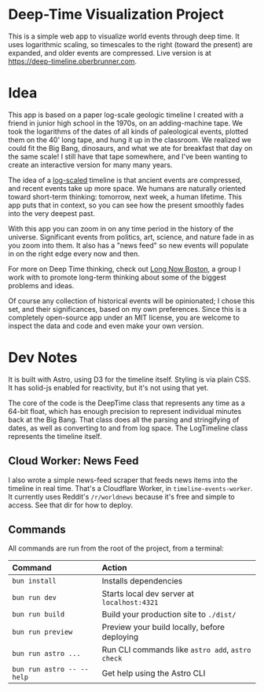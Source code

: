 # Deep-Time Visualization Project

This is a simple web app to visualize world events through deep time.
It uses logarithmic scaling, so timescales to the right (toward the
present) are expanded, and older events are compressed.
Live version is at https://deep-timeline.oberbrunner.com.

# Idea

This app is based on a paper log-scale geologic timeline I
created with a friend in junior high school in the 1970s, on an
adding-machine tape. We took the logarithms of the dates of all
kinds of paleological events, plotted them on the 40' long tape,
and hung it up in the classroom. We realized we could fit the
Big Bang, dinosaurs, and what we ate for breakfast that day on
the same scale! I still have that tape somewhere, and I've been
wanting to create an interactive version for many many years.

The idea of a <a href="https://en.wikipedia.org/wiki/Logarithm"
target="_blank">log-scaled</a>
timeline is that ancient events are compressed, and recent events
take up more space. We humans are naturally oriented toward short-term
thinking: tomorrow, next week, a human lifetime. This app puts that
in context, so you can see how the present smoothly fades into the
very deepest past.

With this app you can zoom in on any time period in the history
of the universe. Significant events from politics, art, science,
and nature fade in as you zoom into them. It also has a "news
feed" so new events will populate in on the right edge every now
and then.

For more on Deep Time thinking, check out
<a href="https://longnowboston.org" target="_blank">Long Now Boston</a>,
a group I work with to promote long-term thinking about some
of the biggest problems and ideas.

Of course any collection of historical events will be
opinionated; I chose this set, and their significances, based on
my own preferences. Since this is a completely open-source app
under an MIT license, you are welcome to inspect the data and code
and even make your own version.


# Dev Notes

It is built with Astro, using D3 for the timeline itself. Styling is
via plain CSS. It has solid-js enabled for reactivity, but it's not
using that yet.

The core of the code is the DeepTime class that represents any time as
a 64-bit float, which has enough precision to represent individual
minutes back at the Big Bang. That class does all the parsing and
stringifying of dates, as well as converting to and from log space.
The LogTimeline class represents the timeline itself.

## Cloud Worker: News Feed

I also wrote a simple news-feed scraper that feeds news items into the
timeline in real time. That's a Cloudflare Worker, in
`timeline-events-worker`. It currently uses Reddit's `/r/worldnews`
because it's free and simple to access.
See that dir for how to deploy.


## Commands

All commands are run from the root of the project, from a terminal:

| Command                   | Action                                           |
| :------------------------ | :----------------------------------------------- |
| `bun install`             | Installs dependencies                            |
| `bun run dev`             | Starts local dev server at `localhost:4321`      |
| `bun run build`           | Build your production site to `./dist/`          |
| `bun run preview`         | Preview your build locally, before deploying     |
| `bun run astro ...`       | Run CLI commands like `astro add`, `astro check` |
| `bun run astro -- --help` | Get help using the Astro CLI                     |

